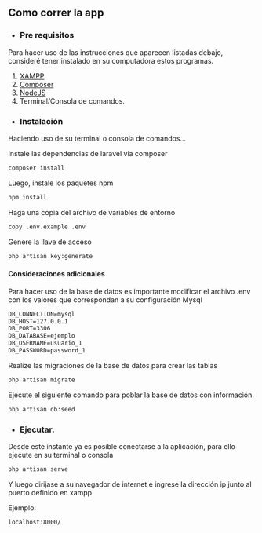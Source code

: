 ## Como correr la app

* ### Pre requisitos

Para hacer uso de las instrucciones que aparecen listadas debajo, consideré tener instalado en su computadora
estos programas.

1. [XAMPP](https://www.apachefriends.org/es/index.html)
2. [Composer](https://getcomposer.org/)
3. [NodeJS](https://nodejs.org/en/)
4. Terminal/Consola de comandos.

* ### Instalación

Haciendo uso de su terminal o consola de comandos...

Instale las dependencias de laravel via composer

```html
composer install
```

Luego, instale los paquetes npm

```html
npm install
```
Haga una copia del archivo de variables de entorno

```html
copy .env.example .env
```

Genere la llave de acceso
```html
php artisan key:generate
```
#### Consideraciones adicionales

Para hacer uso de la base de datos es importante modificar el archivo .env con los valores que 
correspondan a su configuración Mysql
```html
DB_CONNECTION=mysql
DB_HOST=127.0.0.1
DB_PORT=3306
DB_DATABASE=ejemplo
DB_USERNAME=usuario_1
DB_PASSWORD=password_1
```

Realize las migraciones de la base de datos para crear las tablas
```html
php artisan migrate
```

Ejecute el siguiente comando para poblar la base de datos con información.
```html
php artisan db:seed
```
* ### Ejecutar.

Desde este instante ya es posible conectarse a la aplicación, para ello ejecute en su terminal o consola

```html
php artisan serve
```
Y luego dirijase a su navegador de internet e ingrese la dirección ip junto al puerto definido en xampp

Ejemplo:
```html
localhost:8000/
```



